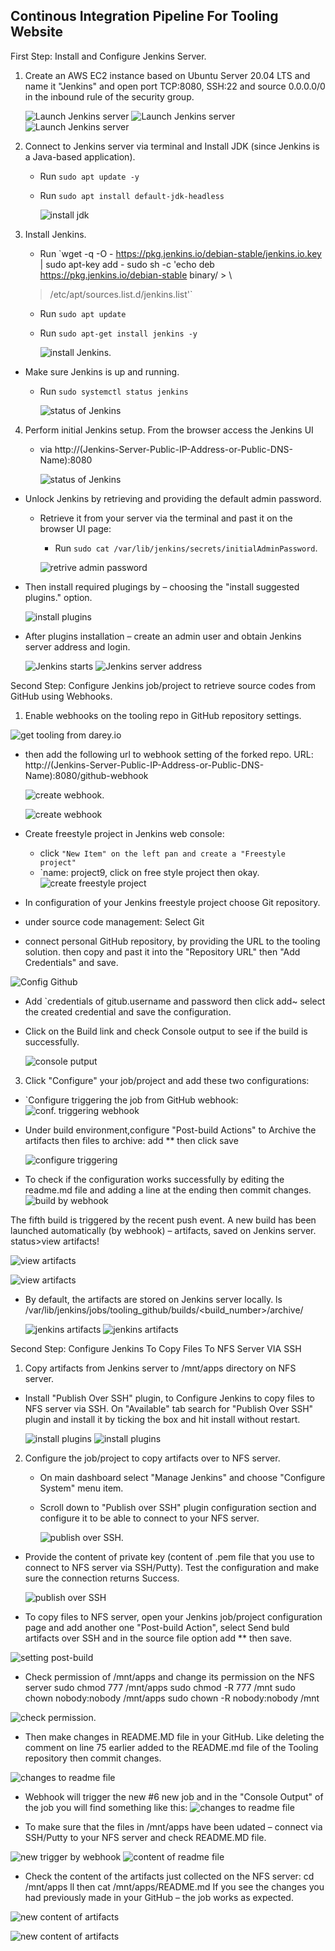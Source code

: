 ## Continous Integration Pipeline For Tooling Website

First Step: Install and Configure Jenkins Server.
1. Create an AWS EC2 instance based on Ubuntu Server 20.04 LTS and name it "Jenkins" and open port TCP:8080, SSH:22 and source 0.0.0.0/0 in the inbound rule of the security group. 

    ![Launch Jenkins server](./images/jenkins-server.png)
   ![Launch Jenkins server](./images/port-22.png)
    ![Launch Jenkins server](./images/port-8080.png)
    

2. Connect to Jenkins server via terminal and Install JDK (since Jenkins is a Java-based application).
   - Run `sudo apt update -y`
   - Run `sudo apt install default-jdk-headless`

     ![install jdk](./images/install-jdk.png)

3. Install Jenkins.
   - Run `wget -q -O - https://pkg.jenkins.io/debian-stable/jenkins.io.key | sudo apt-key add -
   sudo sh -c 'echo deb https://pkg.jenkins.io/debian-stable binary/ > \
    >  /etc/apt/sources.list.d/jenkins.list'`
   - Run `sudo apt update`
   - Run `sudo apt-get install jenkins -y` 

     ![install Jenkins](./images/install-jenkins.png).

- Make sure Jenkins is up and running.
   - Run `sudo systemctl status jenkins`

     ![status of Jenkins](./images/started-jenkins.png)
 
4. Perform initial Jenkins setup. From the browser access the Jenkins UI 
   - via http://(Jenkins-Server-Public-IP-Address-or-Public-DNS-Name):8080

     ![status of Jenkins](./images/Jenkins-ui.png)

- Unlock Jenkins by retrieving and providing the default admin password. 
  - Retrieve it from your server via the terminal and past it on the browser UI page:
    - Run `sudo cat /var/lib/jenkins/secrets/initialAdminPassword`.

    ![retrive admin password](./images/admin-password.png)

- Then install required plugings 
by – choosing the "install suggested plugins." option.

   ![install plugins](./images/installing-plugins.png)

- After plugins installation – create an admin user and obtain Jenkins server address and login.

   ![Jenkins starts](./images/start-jenkins.png)
![Jenkins server address](./images/welcome-2-jenkins.png)

Second Step: Configure Jenkins job/project to retrieve source codes from GitHub using Webhooks.

1. Enable webhooks on the tooling repo in GitHub repository settings.

  ![get tooling from darey.io](./images/fork-tooling.png)

   
- then  add the following url to webhook setting of the forked repo. URL: http://(Jenkins-Server-Public-IP-Address-or-Public-DNS-Name):8080/github-webhook

  ![create webhook](./images/add-webhook.png). 

  ![create webhook](./images/entire-setupu.jpg)

- Create freestyle project in Jenkins web console:
  - click `"New Item" on the left pan and create a "Freestyle project"`
  - `name: project9, click on free style project then okay.
 ![create freestyle project](./images/freestyle-project.png)

 - In configuration of your Jenkins freestyle project choose Git repository. 
- under source code management: Select Git

- connect personal GitHub repository, by providing the URL to the tooling solution.
then copy and past it into the "Repository URL" then "Add Credentials" and save.

![Config Github](./images/git-source-mgt.png)


- Add `credentials of gitub.username and password then click add~ select the 
created credential and save the configuration.

- Click on the Build link and check Console output to see if the build is successfully.

    ![console putput](./images/buld-success.png)

3. Click "Configure" your job/project and add these two configurations:
- `Configure triggering the job from GitHub webhook:
![conf. triggering webhook](./images/githook-config.png)

- Under build environment,configure "Post-build Actions" to Archive the artifacts then files to archive: add ** then click save

   ![configure triggering](./images/post-build.png)


- To check if the configuration works successfully by editing the readme.md file and adding a line at the ending then commit changes.
![build by webhook](./images/check-config-git.png)

The fifth build is triggered by the recent push event. A new build has been launched automatically (by webhook) – artifacts, saved on Jenkins server. status>view artifacts!

   ![view artifacts](./images/webhook-trigger.png)

![view artifacts](./images/check-config-git2.png)
- By default, the artifacts are stored on Jenkins server locally.
   ls /var/lib/jenkins/jobs/tooling_github/builds/<build_number>/archive/

   ![jenkins artifacts](./images/artifacts.png)
     ![jenkins artifacts](./images/check-config-git-artifacts.png)


Second Step: Configure Jenkins To Copy Files To NFS Server VIA SSH

1. Copy artifacts from Jenkins server to /mnt/apps directory on NFS server.
- Install "Publish Over SSH" plugin, to Configure Jenkins to copy files to NFS server via SSH. On "Available" tab search for "Publish Over SSH" plugin and install it by ticking the box and hit install without restart.


   ![install plugins](./images/open-ssh1.png)
   ![install plugins](./images/open-ssh2.png)


2. Configure the job/project to copy artifacts over to NFS server.
   - On main dashboard select "Manage Jenkins" and choose "Configure System" menu item.
   - Scroll down to "Publish over SSH" plugin configuration section and configure it to be able to connect to your NFS server.

     ![publish over SSH](./images/oppen-ssh-setup.png).
  
- Provide the content of private key (content of .pem file that you use to connect to NFS 
server via SSH/Putty). Test the configuration and make sure the connection returns Success.

   ![publish over SSH](./images/entire-setupu.jpg)


- To copy files to NFS server, open your Jenkins job/project configuration page and add 
another one "Post-build Action", select Send buld artifacts over SSH and in the source file option add ** then save.

 ![setting post-build](./images/send-over-ssh.png)


- Check permission of /mnt/apps and change its permission on the NFS server
sudo chmod 777 /mnt/apps
sudo chmod -R 777 /mnt
sudo chown nobody:nobody /mnt/apps
sudo chown -R nobody:nobody /mnt

 ![check permission](./images/check-permission-onapps.png).


-  Then make changes in README.MD file in your GitHub. Like deleting the comment on line 75 earlier added to the README.md file of the Tooling repository then commit changes.

 ![changes to readme file](./images/comment-removed.png)


- Webhook will trigger the new #6 new job and in the "Console Output" of the job you will find something like this:
 ![changes to readme file](./images/6th-job.png)

- To make sure that the files in /mnt/apps have been udated – connect via SSH/Putty to your NFS server and check README.MD file.

 ![new trigger by webhook](./images/file-copied-2-nfs.png)
![content of readme file](./images/file-copied-2-nfs.png)
- Check the content of the artifacts just collected on the NFS server:
cd /mnt/apps
ll
then cat /mnt/apps/README.md
If you see the changes you had previously made in your GitHub – the job works as expected.

 ![new content of artifacts](./images/content-of-readme.png)

 ![new content of artifacts](./images/content-of-readme2.png)
